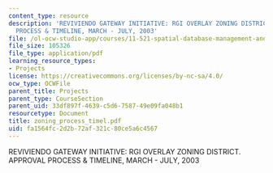 ```yaml
---
content_type: resource
description: 'REVIVIENDO GATEWAY INITIATIVE: RGI OVERLAY ZONING DISTRICT. APPROVAL
  PROCESS & TIMELINE, MARCH - JULY, 2003'
file: /ol-ocw-studio-app/courses/11-521-spatial-database-management-and-advanced-geographic-information-systems-spring-2003/fa1564fc2d2b72af321c80ce5a6c4567_zoning_process_timel.pdf
file_size: 105326
file_type: application/pdf
learning_resource_types:
- Projects
license: https://creativecommons.org/licenses/by-nc-sa/4.0/
ocw_type: OCWFile
parent_title: Projects
parent_type: CourseSection
parent_uid: 33df897f-4639-c5d6-7587-49e09fa048b1
resourcetype: Document
title: zoning_process_timel.pdf
uid: fa1564fc-2d2b-72af-321c-80ce5a6c4567
---
```

REVIVIENDO GATEWAY INITIATIVE: RGI OVERLAY ZONING DISTRICT. APPROVAL PROCESS & TIMELINE, MARCH - JULY, 2003